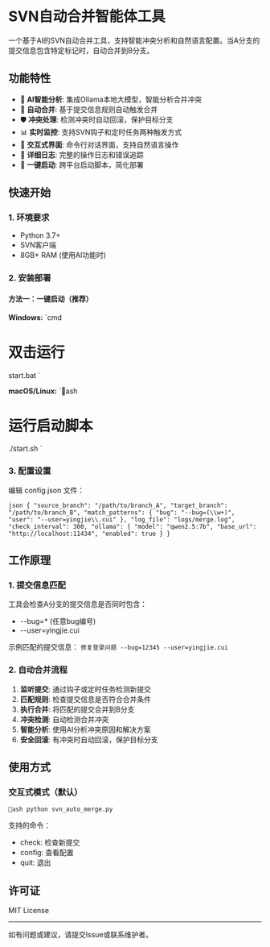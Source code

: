 # SVN自动合并智能体工具

一个基于AI的SVN自动合并工具，支持智能冲突分析和自然语言配置。当A分支的提交信息包含特定标记时，自动合并到B分支。

## 功能特性

- 🤖 **AI智能分析**: 集成Ollama本地大模型，智能分析合并冲突
- 🔄 **自动合并**: 基于提交信息规则自动触发合并
- 🛡️ **冲突处理**: 检测冲突时自动回滚，保护目标分支
- 📊 **实时监控**: 支持SVN钩子和定时任务两种触发方式
- 💬 **交互式界面**: 命令行对话界面，支持自然语言操作
- 📝 **详细日志**: 完整的操作日志和错误追踪
- 🚀 **一键启动**: 跨平台启动脚本，简化部署

## 快速开始

### 1. 环境要求

- Python 3.7+
- SVN客户端
- 8GB+ RAM (使用AI功能时)

### 2. 安装部署

#### 方法一：一键启动（推荐）

**Windows:**
`cmd
# 双击运行
start.bat
`

**macOS/Linux:**
`ash
# 运行启动脚本
./start.sh
`

### 3. 配置设置

编辑 config.json 文件：

`json
{
  "source_branch": "/path/to/branch_A",
  "target_branch": "/path/to/branch_B",
  "match_patterns": {
    "bug": "--bug=(\\w+)",
    "user": "--user=yingjie\\.cui"
  },
  "log_file": "logs/merge.log",
  "check_interval": 300,
  "ollama": {
    "model": "qwen2.5:7b",
    "base_url": "http://localhost:11434",
    "enabled": true
  }
}
`

## 工作原理

### 1. 提交信息匹配

工具会检查A分支的提交信息是否同时包含：
- --bug=* (任意bug编号)
- --user=yingjie.cui

示例匹配的提交信息：
`
修复登录问题 --bug=12345 --user=yingjie.cui
`

### 2. 自动合并流程

1. **监听提交**: 通过钩子或定时任务检测新提交
2. **匹配规则**: 检查提交信息是否符合合并条件
3. **执行合并**: 将匹配的提交合并到B分支
4. **冲突检测**: 自动检测合并冲突
5. **智能分析**: 使用AI分析冲突原因和解决方案
6. **安全回滚**: 有冲突时自动回滚，保护目标分支

## 使用方式

### 交互式模式（默认）

`ash
python svn_auto_merge.py
`

支持的命令：
- check: 检查新提交
- config: 查看配置
- quit: 退出

## 许可证

MIT License

---

如有问题或建议，请提交Issue或联系维护者。
